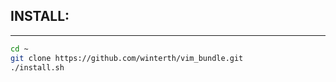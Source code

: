 ## INSTALL:
----
```bash
cd ~
git clone https://github.com/winterth/vim_bundle.git
./install.sh
```
